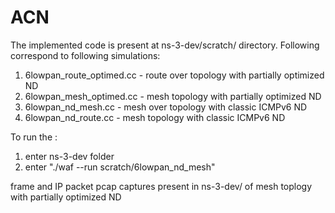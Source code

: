 # ACN

The implemented code is present at ns-3-dev/scratch/ directory. Following correspond to following simulations:

1) 6lowpan_route_optimed.cc - route over topology with partially optimized ND
2)  6lowpan_mesh_optimed.cc -  mesh  topology with partially optimized ND
3) 6lowpan_nd_mesh.cc -  mesh over topology with classic ICMPv6 ND
4) 6lowpan_nd_route.cc - mesh topology with classic ICMPv6 ND

To run the : 
1. enter ns-3-dev folder
2. enter "./waf --run scratch/6lowpan_nd_mesh"

frame and IP packet pcap captures present in ns-3-dev/ of mesh toplogy with partially optimized ND  
